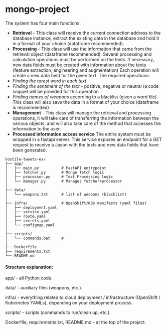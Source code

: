 # mongo-project


The system has four main functions:

* **Retrieval** - This class will receive the current connection address to the database instance, extract the existing data in the database and hold it in a format of your choice (dataframe recommended).
* **Processing** - This class will use the information that came from the retrieval object (dataframe recommended).
  Several processing and calculation operations must be performed on the texts.
  If necessary, new data fields must be created with information about the texts (feature extraction, engineering and augmentation)
  Each operation will create a new data field for the given text.
  The required operations:
* *Finding the rarest word in each text*
* *Finding the sentiment of the text* - positive, negative or neutral (a code snippet will be provided for this operation
* *Finding names of weapons* according to a blacklist (given a word file).
  This class will also save the data in a format of your choice (dataframe is recommended)
* **Management** - This class will manage the retrieval and processing operations, it will take care of transferring the information between the various objects, and will also take care of the method that accesses the information to the user.
* **Processed information access service** The entire system must be wrapped in a fastapi server. This service exposes an endpoint for a GET request to receive a Jason with the texts and new data fields that have been generated.


```
hostile-tweets-ex/
├── app/
│   ├── main.py          # FastAPI entrypoint
│   ├── fetcher.py       # Mongo fetch logic
│   ├── processor.py     # Text Processing logic
│   └── manager.py       # Manages fetcher+processor
│
├── data/
│   └── weapons.txt      # list of weapons (blacklist)
│
├── infra/               # OpenShift/K8s manifests (yaml files)
│   ├── deployment.yaml
│   ├── service.yaml
│   ├── route.yaml
│   ├── secrets.yaml
│   └── configmap.yaml
│
├── scripts/
│   └── commands.bat     #
│
├── Dockerfile
├── requirements.txt
└── README.md

```

#### Structure explanation:
app/ - all Python code.

data/ - auxiliary files (weapons, etc.).

infra/ - everything related to cloud deployment / infrastructure (OpenShift / Kubernetes YAMLs), depending on your deployment process.

scripts/ - scripts (commands to run/clean up, etc.).

Dockerfile, requirements.txt, README.md - at the top of the project.
